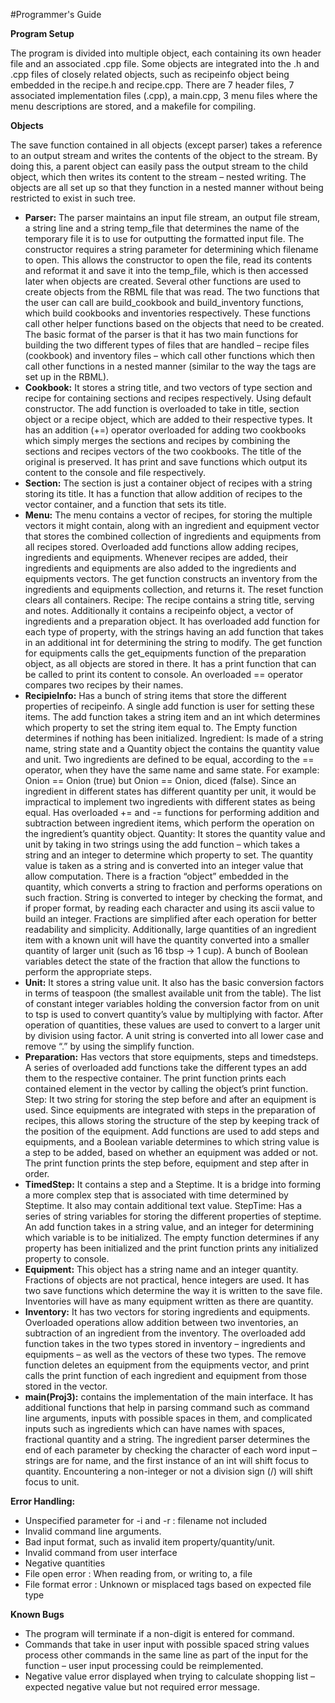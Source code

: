 #Programmer's Guide

**Program Setup**

The program is divided into multiple object, each containing its own header file and an
associated .cpp file. Some objects are integrated into the .h and .cpp files of closely related objects, such as recipeinfo object being embedded in the recipe.h and recipe.cpp. There are 7 header files, 7 associated implementation files (.cpp), a main.cpp, 3 menu files where the menu descriptions are stored, and a makefile for compiling.

**Objects**

The save function contained in all objects (except parser) takes a reference to an output stream and writes the contents of the object to the stream. By doing this, a parent object can easily pass the output stream to the child object, which then writes its content to the stream – nested writing. The objects are all set up so that they function in a nested manner without being restricted to exist in such tree.
- **Parser:** The parser maintains an input file stream, an output file stream, a string line and a string temp_file that determines the name of the temporary file it is to use for outputting the formatted input file. The constructor requires a string parameter for determining which filename to open. This allows the constructor to open the file, read its contents and reformat it and save it into the temp_file, which is then accessed later when objects are created. Several other functions are used to create objects from the RBML file that was read. The two functions that the user can call are build_cookbook and build_inventory functions, which build cookbooks and inventories respectively. These functions call other helper functions based on the objects that need to be created. The basic format of the parser is that it has two main functions for building the two different types of files that are handled – recipe files (cookbook) and inventory files – which call other functions which then call other functions in a nested manner (similar to the way the tags are set up in the RBML).
- **Cookbook:** It stores a string title, and two vectors of type section and recipe for containing sections and recipes respectively. Using default constructor. The add function is overloaded to take in title, section object or a recipe object, which are added to their respective types. It has an addition (+=) operator overloaded for adding two cookbooks which simply merges the sections and recipes by combining the sections and recipes vectors of the two cookbooks. The title of the original is preserved. It has print and save functions which output its content to the console and file respectively.
- **Section:** The section is just a container object of recipes with a string storing its title. It has a function that allow addition of recipes to the vector container, and a function that sets its title.
- **Menu:** The menu contains a vector of recipes, for storing the multiple vectors it might contain, along with an ingredient and equipment vector that stores the combined collection of ingredients and equipments from all recipes stored. Overloaded add functions allow adding recipes, ingredients and equipments. Whenever recipes are added, their ingredients and equipments are also added to the ingredients and equipments vectors. The get function constructs an inventory from the ingredients and equipments collection, and returns it. The reset function clears all containers.
Recipe: The recipe contains a string title, serving and notes. Additionally it contains a recipeinfo object, a vector of ingredients and a preparation object. It has overloaded add function for each type of property, with the strings having an add function that takes in an additional int for determining the string to modify. The get function for equipments calls the get_equipments function of the preparation object, as all objects are stored in there. It has a print function that can be called to print its content to console. An overloaded == operator compares two recipes by their names.
- **RecipieInfo:** Has a bunch of string items that store the different properties of recipeinfo. A single add function is user for setting these items. The add function takes a string item and an int which determines which property to set the string item equal to. The Empty function determines if nothing has been initialized. Ingredient: Is made of a string name, string state and a Quantity object the contains the quantity value and unit. Two ingredients are defined to be equal, according to the == operator, when they have the same name and same state. For example: Onion == Onion (true) but Onion == Onion, diced (false). Since an ingredient in different states has different quantity per unit, it would be impractical to implement two ingredients with different states as being equal. Has overloaded += and -= functions for performing addition and subtraction between ingredient items, which perform the operation on the ingredient’s quantity object.
Quantity: It stores the quantity value and unit by taking in two strings using the add function – which takes a string and an integer to determine which property to set. The quantity value is taken as a string and is converted into an integer value that allow computation. There is a fraction “object” embedded in the quantity, which converts a string to fraction and performs operations on such fraction. String is converted to integer by checking the format, and if proper format, by reading each character and using its ascii value to build an integer. Fractions are simplified after each operation for better readability and simplicity. Additionally, large quantities of an ingredient item with a known unit will have the quantity converted into a smaller quantity of larger unit (such as 16 tbsp -> 1 cup). A bunch of Boolean variables detect the state of the fraction that allow the functions to perform the appropriate steps.
- **Unit:** It stores a string value unit. It also has the basic conversion factors in terms of teaspoon (the smallest available unit from the table). The list of constant integer variables holding the conversion factor from on unit to tsp is used to convert quantity’s value by multiplying with factor. After operation of quantities, these values are used to convert to a larger unit by division using factor. A unit string is converted into all lower case and remove “.” by using the simplify function.
- **Preparation:** Has vectors that store equipments, steps and timedsteps. A series of overloaded add functions take the different types an add them to the respective container. The print function prints each contained element in the vector by calling the object’s print function.
Step: It two string for storing the step before and after an equipment is used. Since equipments are integrated with steps in the preparation of recipes, this allows storing the structure of the step by keeping track of the position of the equipment. Add functions are used to add steps and equipments, and a Boolean variable determines to which string value is a step to be added, based on whether an equipment was added or not. The print function prints the step before, equipment and step after in order.
- **TimedStep:** It contains a step and a Steptime. It is a bridge into forming a more complex step that is associated with time determined by Steptime. It also may contain additional text value.
StepTime: Has a series of string variables for storing the different properties of steptime. An add function takes in a string value, and an integer for determining which variable is to be initialized. The empty function determines if any property has been initialized and the print function prints any initialized property to console.
- **Equipment:** This object has a string name and an integer quantity. Fractions of objects are not practical, hence integers are used. It has two save functions which determine the way it is written to the save file. Inventories will have as many equipment written as there are quantity.
- **Inventory:** It has two vectors for storing ingredients and equipments. Overloaded operations allow addition between two inventories, an subtraction of an ingredient from the inventory. The overloaded add function takes in the two types stored in inventory – ingredients and equipments – as well as the vectors of these two types. The remove function deletes an equipment from the equipments vector, and print calls the print function of each ingredient and equipment from those stored in the vector.
- **main(Proj3):** contains the implementation of the main interface. It has additional functions that help in parsing command such as command line arguments, inputs with possible spaces in them, and complicated inputs such as ingredients which can have names with spaces, fractional quantity and a string. The ingredient parser determines the end of each parameter by checking the character of each word input – strings are for name, and the first instance of an int will shift focus to quantity. Encountering a non-integer or not a division sign (/) will shift focus to unit.

**Error Handling:**
- Unspecified parameter for -i and -r : filename not included
- Invalid command line arguments.
- Bad input format, such as invalid item property/quantity/unit.
- Invalid command from user interface
- Negative quantities
- File open error : When reading from, or writing to, a file
- File format error : Unknown or misplaced tags based on expected file type

**Known Bugs**
- The program will terminate if a non-digit is entered for command.
- Commands that take in user input with possible spaced string values process other commands in the
same line as part of the input for the function – user input processing could be reimplemented.
- Negative value error displayed when trying to calculate shopping list – expected negative value but not
required error message.